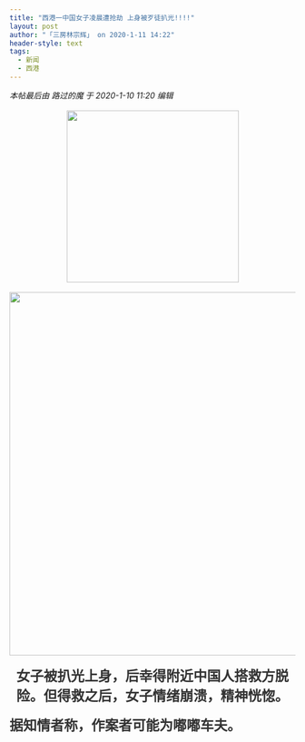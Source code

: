 ```yaml
---
title: "西港一中国女子凌晨遭抢劫 上身被歹徒扒光!!!!"
layout: post
author: "「三房林宗辉」 on 2020-1-11 14:22"
header-style: text
tags:
  - 新闻
  - 西港
---
```


<head></head>
<body>
 <i class="pstatus"> 本帖最后由 路过的魔 于 2020-1-10 11:20 编辑 </i>
 <br> 
 <br> 
 <div align="center"> 
  <ignore_js_op> 
   <img aid="1326179" src="https://bbs.boniu123.cc/data/attachment/forum/202001/10/111357oq1qffpd99xo441z.gif" zoomfile="data/attachment/forum/202001/10/111357oq1qffpd99xo441z.gif" file="data/attachment/forum/202001/10/111357oq1qffpd99xo441z.gif" width="303" inpost="1"> 
   <div class="tip tip_4 aimg_tip" id="aimg_1326179_menu" style="position: absolute; display: none" disautofocus="true"> 
    <div class="xs0"> 
     <p><strong>133143p99722w8q3hhtqpf.gif</strong> <em class="xg1">(713.58 KB, 下载次数: 0)</em></p> 
     <p> <a href="forum.php?mod=attachment&amp;aid=MTMyNjE3OXwzNzIzZmVjYXwxNTc4NzMxMzQ1fDB8NTQ5MjI3&amp;nothumb=yes" target="_blank">下载附件</a> &nbsp;<a href="javascript:;" onclick="showWindow(this.id, this.getAttribute('url'), 'get', 0);" id="savephoto_1326179" url="home.php?mod=spacecp&amp;ac=album&amp;op=saveforumphoto&amp;aid=1326179&amp;handlekey=savephoto_1326179">保存到相册</a> </p> 
     <p class="xg1 y"><span title="2020-1-10 11:13">昨天&nbsp;11:13</span> 上传</p> 
    </div> 
    <div class="tip_horn"></div> 
   </div> 
  </ignore_js_op> 
 </div>
 <br> 
 <div align="center"> 
  <ignore_js_op> 
   <img aid="1326180" src="https://bbs.boniu123.cc/data/attachment/forum/202001/10/111548rnz80ncocfupu8gu.jpg" zoomfile="data/attachment/forum/202001/10/111548rnz80ncocfupu8gu.jpg" file="data/attachment/forum/202001/10/111548rnz80ncocfupu8gu.jpg" width="640" inpost="1"> 
   <div class="tip tip_4 aimg_tip" id="aimg_1326180_menu" style="position: absolute; display: none" disautofocus="true"> 
    <div class="xs0"> 
     <p><strong>133143y44hj0sb6z7vv0bv.jpg</strong> <em class="xg1">(25.85 KB, 下载次数: 0)</em></p> 
     <p> <a href="forum.php?mod=attachment&amp;aid=MTMyNjE4MHwwY2UxYzU1ZHwxNTc4NzMxMzQ1fDB8NTQ5MjI3&amp;nothumb=yes" target="_blank">下载附件</a> &nbsp;<a href="javascript:;" onclick="showWindow(this.id, this.getAttribute('url'), 'get', 0);" id="savephoto_1326180" url="home.php?mod=spacecp&amp;ac=album&amp;op=saveforumphoto&amp;aid=1326180&amp;handlekey=savephoto_1326180">保存到相册</a> </p> 
     <p class="xg1 y"><span title="2020-1-10 11:15">昨天&nbsp;11:15</span> 上传</p> 
    </div> 
    <div class="tip_horn"></div> 
   </div> 
  </ignore_js_op> 
 </div>
 <br> 
 <div align="center"> 
  <font color="#333333"><font face="-apple-system-font, BlinkMacSystemFont, &amp;quot;"><font size="5"><strong>女子被扒光上身，后幸得附近中国人搭救方脱险。但得救之后，女子情绪崩溃，精神恍惚。</strong></font></font></font> 
 </div>
 <br> 
 <div align="left"> 
  <font style="color:rgb(51, 51, 51)"><font face="-apple-system-font, BlinkMacSystemFont, &amp;quot;"><font size="5"><strong>据知情者称，作案者可能为嘟嘟车夫。</strong></font></font></font> 
 </div>
 <br>
</body>


